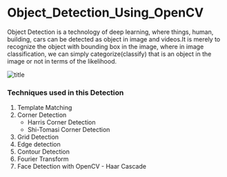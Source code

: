 # Object_Detection_Using_OpenCV
Object Detection is a technology of deep learning, where things, human, building, cars can be detected as object in image and videos.It is merely to recognize the object with bounding box in the image, where in image classification, we can simply categorize(classify) that is an object in the image or not in terms of the likelihood.

![title](https://user-images.githubusercontent.com/110320717/204102025-99ba6ac6-529a-4653-9826-29f459987800.jpg)

### Techniques used in this Detection

1. Template Matching
2. Corner Detection
    * Harris Corner Detection
    * Shi-Tomasi Corner Detection
3. Grid Detection
4. Edge detection
5. Contour Detection
6. Fourier Transform
7. Face Detection with OpenCV - Haar Cascade
